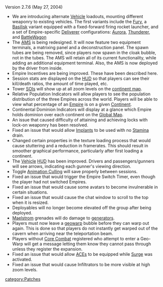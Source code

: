 Version 2.7.6 (May 27, 2004)

- We are introducing alternate [Vehicle](/Vehicle "wikilink") loadouts,
  mounting different weaponry to existing vehicles. The first variants
  include the [Fury](/Fury "wikilink"), a
  [Basilisk](/Basilisk "wikilink") variant equipped with a
  fixed-forward firing rocket launcher, and a set of Empire-specific
  [Deliverer](/Deliverer "wikilink") configurations:
  [Aurora](/Aurora "wikilink"), [Thunderer](/Thunderer "wikilink"), and
  [BattleWagon](/Raider "wikilink")
- The [AMS](/AMS "wikilink") is being redesigned. It will now feature
  two equipment terminals, a matrixing panel and a deconstruction
  panel. The spawn tubes are being removed, since players now spawn in
  the cloak bubble, not in the tubes. The AMS will retain all of its
  current functionality, while adding an additional equipment
  terminal. Also, the AMS is now deployed by the driver from inside.
- Empire Incentives are being improved. These have been described
  here.
- Session stats are displayed on the [HUD](/HUD "wikilink") so that
  players can see their kill/death ratios, the amount of time played,
  etc.
- Tower [SOIs](/SOI "wikilink") will show up at all zoom levels on the
  [continent map](/Overhead_Map "wikilink").
- Relative Population Indicators will allow players to see the
  population distribution of the three Empires across the world.
  Players will be able to view what percentage of an
  [Empire](/Empire "wikilink") is on a given
  [Continent](/Continent "wikilink").
- Continental Dominion Indicators will display at a glance which
  Empire holds dominion over each continent on the [Global
  Map](/Global_Map "wikilink").
- An issue that caused difficulty of attaining and achieving locks
  with lock-on weaponry has been resolved.
- Fixed an issue that would allow [Implants](/Implants "wikilink") to
  be used with no [Stamina](/Stamina "wikilink") drain.
- Changed certain properties in the texture loading process that would
  cause stuttering and a reduction in framerates. This should result
  in smoother graphical performance, particularly after first loading
  a continent.
- The [Vehicle](/Vehicle "wikilink") [HUD](/HUD "wikilink") has been
  improved. Drivers and passengers/gunners will see arrows, indicating
  each gunner's viewing direction.
- Toggle [Animation Culling](/Animation_Culling "wikilink") will save
  properly between sessions.
- Fixed an issue that would trigger the Empire Switch Timer, even
  though the player had not switched Empires.
- Fixed an issue that would cause some avatars to become invulnerable
  in certain situations.
- Fixed an issue that would cause the chat window to scroll to the top
  when it is resized.
- Deployables will no longer become elevated off the group after being
  deployed.
- [Maelstrom](/Maelstrom "wikilink") grenades will do damage to
  [generators](/generator "wikilink").
- Players must now leave a [geowarp](/geowarp "wikilink") bubble before
  they can warp out again. This is done so that players do not
  instantly get warped out of the cavern when arriving near the
  teleportation beam.
- Players without [Core Combat](/Core_Combat "wikilink") registered who
  attempt to enter a Geo-Warp will get a message letting them know
  they cannot pass through unless they register the expansion.
- Fixed an issue that would allow [ACEs](/ACE "wikilink") to be
  equipped while [Surge](/Surge "wikilink") was activated.
- Fixed an issue that would cause Infiltrators to be more visible at
  high zoom levels.

[category:Patches](/category:Patches "wikilink")

